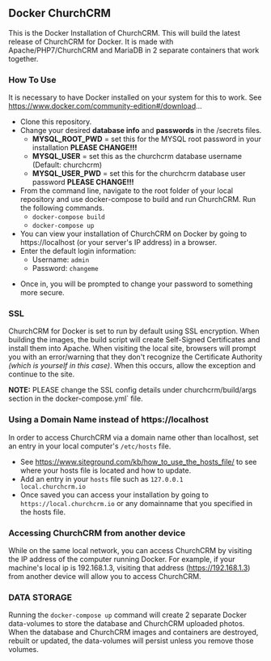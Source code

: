 ## Docker ChurchCRM

This is the Docker Installation of ChurchCRM. This will build the latest release of ChurchCRM for Docker. It is made with Apache/PHP7/ChurchCRM and MariaDB in 2 separate containers that work together.

### How To Use

It is necessary to have Docker installed on your system for this to work. See https://www.docker.com/community-edition#/download...

* Clone this repository.
* Change your desired **database info** and **passwords** in the /secrets files.
    - **MYSQL_ROOT_PWD** = set this for the MYSQL root password in your installation **PLEASE CHANGE!!!**
    - **MYSQL_USER** = set this as the churchcrm database username (Default: churchcrm)
    - **MYSQL_USER_PWD** = set this for the churchcrm database user password **PLEASE CHANGE!!!**
* From the command line, navigate to the root folder of your local repository and use docker-compose to build and run ChurchCRM. Run the following commands.
    - `docker-compose build`
    - `docker-compose up`
* You can view your installation of ChurchCRM on Docker by going to https://localhost (or your server's IP address) in a browser.
* Enter the default login information:
    - Username: `admin`
    - Password: `changeme`
- Once in, you will be prompted to change your password to something more secure.

### SSL

ChurchCRM for Docker is set to run by default using SSL encryption. When building the images, the build script will create Self-Signed Certificates and install them into Apache. When visiting the local site, browsers will prompt you with an error/warning that they don't recognize the Certificate Authority *(which is yourself in this case)*. When this occurs, allow the exception and continue to the site.

**NOTE:** PLEASE change the SSL config details under churchcrm/build/args section in the docker-compose.yml` file.

### Using a Domain Name instead of https://localhost

In order to access ChurchCRM via a domain name other than localhost, set an entry in your local computer's `/etc/hosts` file.

* See https://www.siteground.com/kb/how_to_use_the_hosts_file/ to see where your hosts file is located and how to update.
* Add an entry in your `hosts` file such as `127.0.0.1     local.churchcrm.io`
* Once saved you can access your installation by going to `https://local.churchcrm.io` or any domainname that you specified in the hosts file.

### Accessing ChurchCRM from another device

While on the same local network, you can access ChurchCRM by visiting the IP address of the computer running Docker. For example, if your machine's local ip is 192.168.1.3, visiting that address (https://192.168.1.3) from another device will allow you to access ChurchCRM.

### DATA STORAGE

Running the `docker-compose up` command will create 2 separate Docker data-volumes to store the database and ChurchCRM uploaded photos. When the database and ChurchCRM images and containers are destroyed, rebuilt or updated, the data-volumes will persist unless you remove those volumes.

